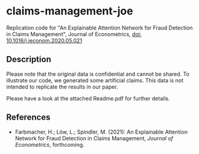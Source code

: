 # claims-management-joe
 Replication code for "An Explainable Attention Network for Fraud Detection in Claims Management", Journal of Econometrics, [doi: 10.1016/j.jeconom.2020.05.021](https://doi.org/10.1016/j.jeconom.2020.05.021 "Journal of Econometrics")

## Description
 Please note that the original data is confidential and cannot be shared. To illustrate our code, we generated some artificial claims. This data is not intended to replicate the results in our paper.
 
 Please have a look at the attached Readme.pdf for further details. 
        
## References
 * Farbmacher, H.; L&ouml;w, L.; Spindler, M. (2021): An Explainable Attention Network for Fraud Detection in Claims Management, *Journal of Econometrics*, forthcoming.
